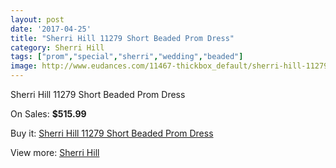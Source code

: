 ```yaml
---
layout: post
date: '2017-04-25'
title: "Sherri Hill 11279 Short Beaded Prom Dress"
category: Sherri Hill
tags: ["prom","special","sherri","wedding","beaded"]
image: http://www.eudances.com/11467-thickbox_default/sherri-hill-11279-short-beaded-prom-dress.jpg
---
```

Sherri Hill 11279 Short Beaded Prom Dress

On Sales: **$515.99**
<a href="https://www.eudances.com/en/sherri-hill/3639-sherri-hill-11279-short-beaded-prom-dress.html"><amp-img layout="responsive" width="600" height="600" src="//www.eudances.com/11467-thickbox_default/sherri-hill-11279-short-beaded-prom-dress.jpg" alt="Sherri Hill 11279 Short Beaded Prom Dress 0" /></a>
<a href="https://www.eudances.com/en/sherri-hill/3639-sherri-hill-11279-short-beaded-prom-dress.html"><amp-img layout="responsive" width="600" height="600" src="//www.eudances.com/11473-thickbox_default/sherri-hill-11279-short-beaded-prom-dress.jpg" alt="Sherri Hill 11279 Short Beaded Prom Dress 1" /></a>
<a href="https://www.eudances.com/en/sherri-hill/3639-sherri-hill-11279-short-beaded-prom-dress.html"><amp-img layout="responsive" width="600" height="600" src="//www.eudances.com/11472-thickbox_default/sherri-hill-11279-short-beaded-prom-dress.jpg" alt="Sherri Hill 11279 Short Beaded Prom Dress 2" /></a>
<a href="https://www.eudances.com/en/sherri-hill/3639-sherri-hill-11279-short-beaded-prom-dress.html"><amp-img layout="responsive" width="600" height="600" src="//www.eudances.com/11471-thickbox_default/sherri-hill-11279-short-beaded-prom-dress.jpg" alt="Sherri Hill 11279 Short Beaded Prom Dress 3" /></a>
<a href="https://www.eudances.com/en/sherri-hill/3639-sherri-hill-11279-short-beaded-prom-dress.html"><amp-img layout="responsive" width="600" height="600" src="//www.eudances.com/11470-thickbox_default/sherri-hill-11279-short-beaded-prom-dress.jpg" alt="Sherri Hill 11279 Short Beaded Prom Dress 4" /></a>
<a href="https://www.eudances.com/en/sherri-hill/3639-sherri-hill-11279-short-beaded-prom-dress.html"><amp-img layout="responsive" width="600" height="600" src="//www.eudances.com/11469-thickbox_default/sherri-hill-11279-short-beaded-prom-dress.jpg" alt="Sherri Hill 11279 Short Beaded Prom Dress 5" /></a>
<a href="https://www.eudances.com/en/sherri-hill/3639-sherri-hill-11279-short-beaded-prom-dress.html"><amp-img layout="responsive" width="600" height="600" src="//www.eudances.com/11468-thickbox_default/sherri-hill-11279-short-beaded-prom-dress.jpg" alt="Sherri Hill 11279 Short Beaded Prom Dress 6" /></a>

Buy it: [Sherri Hill 11279 Short Beaded Prom Dress](https://www.eudances.com/en/sherri-hill/3639-sherri-hill-11279-short-beaded-prom-dress.html "Sherri Hill 11279 Short Beaded Prom Dress")

View more: [Sherri Hill](https://www.eudances.com/en/80-Sherri-Hill "Sherri Hill")
